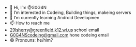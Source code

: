 - 👋 Hi, I’m @G0G4N
- 👀 I’m interested in Codeing, Building things, makeing servers
- 🌱 I’m currently learning Android Developmen
- 📫 How to reach me  
- 29lsherry@greenfield.k12.wi.us school email 
- G0G4NScodeing@gmail.com hone codeing email
- 😄 Pronouns: he/him?
